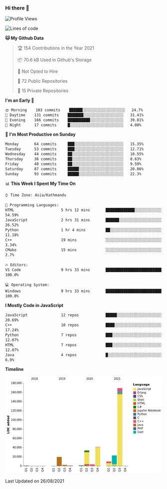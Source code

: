 ### Hi there 👋


<!--START_SECTION:waka-->
![Profile Views](http://img.shields.io/badge/Profile%20Views-7-blue)

![Lines of code](https://img.shields.io/badge/From%20Hello%20World%20I%27ve%20Written-307378%20lines%20of%20code-blue)

**🐱 My Github Data** 

> 🏆 154 Contributions in the Year 2021
 > 
> 📦 70.6 kB Used in Github's Storage 
 > 
> 🚫 Not Opted to Hire
 > 
> 📜 72 Public Repositories 
 > 
> 🔑 15 Private Repositories  
 > 
**I'm an Early 🐤** 

```text
🌞 Morning    103 commits    ██████░░░░░░░░░░░░░░░░░░░   24.7% 
🌆 Daytime    131 commits    ███████░░░░░░░░░░░░░░░░░░   31.41% 
🌃 Evening    166 commits    ██████████░░░░░░░░░░░░░░░   39.81% 
🌙 Night      17 commits     █░░░░░░░░░░░░░░░░░░░░░░░░   4.08%

```
📅 **I'm Most Productive on Sunday** 

```text
Monday       64 commits     ███░░░░░░░░░░░░░░░░░░░░░░   15.35% 
Tuesday      53 commits     ███░░░░░░░░░░░░░░░░░░░░░░   12.71% 
Wednesday    44 commits     ██░░░░░░░░░░░░░░░░░░░░░░░   10.55% 
Thursday     36 commits     ██░░░░░░░░░░░░░░░░░░░░░░░   8.63% 
Friday       40 commits     ██░░░░░░░░░░░░░░░░░░░░░░░   9.59% 
Saturday     87 commits     █████░░░░░░░░░░░░░░░░░░░░   20.86% 
Sunday       93 commits     █████░░░░░░░░░░░░░░░░░░░░   22.3%

```


📊 **This Week I Spent My Time On** 

```text
⌚︎ Time Zone: Asia/Kathmandu

💬 Programming Languages: 
HTML                     5 hrs 12 mins       █████████████░░░░░░░░░░░░   54.59% 
JavaScript               2 hrs 31 mins       ██████░░░░░░░░░░░░░░░░░░░   26.52% 
Python                   1 hr 4 mins         ██░░░░░░░░░░░░░░░░░░░░░░░   11.18% 
C++                      19 mins             ░░░░░░░░░░░░░░░░░░░░░░░░░   3.34% 
CMake                    15 mins             ░░░░░░░░░░░░░░░░░░░░░░░░░   2.7%

🔥 Editors: 
VS Code                  9 hrs 33 mins       █████████████████████████   100.0%

💻 Operating System: 
Windows                  9 hrs 33 mins       █████████████████████████   100.0%

```

**I Mostly Code in JavaScript** 

```text
JavaScript               12 repos            █████░░░░░░░░░░░░░░░░░░░░   20.69% 
C++                      10 repos            ████░░░░░░░░░░░░░░░░░░░░░   17.24% 
Python                   7 repos             ███░░░░░░░░░░░░░░░░░░░░░░   12.07% 
HTML                     7 repos             ███░░░░░░░░░░░░░░░░░░░░░░   12.07% 
Java                     4 repos             █░░░░░░░░░░░░░░░░░░░░░░░░   6.9%

```


**Timeline**

![Chart not found](https://raw.githubusercontent.com/voidash/voidash/main/charts/bar_graph.png) 


 Last Updated on 26/08/2021
<!--END_SECTION:waka-->


<!--
**voidash/voidash** is a ✨ _special_ ✨ repository because its `README.md` (this file) appears on your GitHub profile.

Here are some ideas to get you started:

- 🔭 I’m currently working on ...
- 🌱 I’m currently learning ...
- 👯 I’m looking to collaborate on ...
- 🤔 I’m looking for help with ...
- 💬 Ask me about ...
- 📫 How to reach me: ...
- 😄 Pronouns: ...
- ⚡ Fun fact: ...
-->
